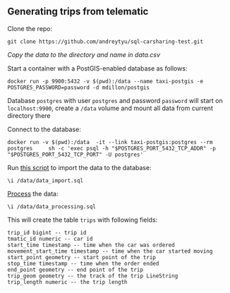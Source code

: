 ## Generating trips from telematic

Clone the repo:

```
git clone https://github.com/andreytyu/sql-carsharing-test.git
```

*Copy the data to the directory and name in data.csv*

Start a container with a PostGIS-enabled database as follows:
```
docker run -p 9900:5432 -v $(pwd):/data --name taxi-postgis -e POSTGRES_PASSWORD=password -d mdillon/postgis
```
Database `postgres` with user `postgres` and password `password` will start on `localhost:9900`, create a `/data` volume and mount all data from current directory there

Connect to the database:
```
docker run -v $(pwd):/data  -it --link taxi-postgis:postgres --rm postgres     sh -c 'exec psql -h "$POSTGRES_PORT_5432_TCP_ADDR" -p "$POSTGRES_PORT_5432_TCP_PORT" -U postgres'
```

Run [this script](https://github.com/andreytyu/sql-carsharing-test/blob/master/data_import.sql) to import the data to the database:

```
\i /data/data_import.sql
```

[Process](https://github.com/andreytyu/sql-carsharing-test/blob/master/data_processing.sql) the data:

```
\i /data/data_processing.sql
```

This will create the table `trips` with following fields:

```
trip_id bigint -- trip id
tmatic_id numeric -- car id
start_time timestamp -- time when the car was ordered
movement_start_time timestamp -- time when the car started moving
start_point geometry -- start point of the trip
stop_time timestamp -- time when the order ended
end_point geometry -- end point of the trip
trip_geom geometry -- the track of the trip LineString
trip_length numeric -- the trip length
```